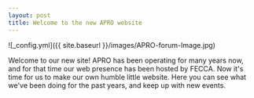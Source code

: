 ```yaml
---
layout: post
title: Welcome to the new APRO website
---
```


![_config.yml]({{ site.baseurl }}/images/APRO-forum-Image.jpg)

Welcome to our new site! APRO has been operating for many years now, and for that time our web presence has been hosted by FECCA. Now it's time for us to make our own humble little website. Here you can see what we've been doing for the past years, and keep up with new events.
